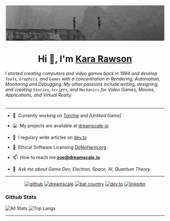 <p><img align="center" src="https://github.com/ZoeDreams/zoedreams/blob/master/banner.png" alt=""/></p>

<h1 align="center">Hi 👋, I'm <a  href="https://github.com/ZoeDreams/ZoeDreams/blob/master/SKILLS.md">Kara Rawson</a></h1>

###### I started creating computers and video games back in 1994 and develop `Tools`, `Graphics`, and `Games` with a concentration in Rendering, Automation, Monitoring and Debugging. My other passions include writing, designing, and creating `Stories`, `Scripts`, and `Mechanics` for Video Games, Movies, Applications, and Virtual Realty.

<hr/>

- 🚀&nbsp;&nbsp;Currently working on [Torchie](https://github.com/dreamscale-io/torchie-shell) and *[Untited Game]*

- 💻&nbsp;&nbsp;My projects are available at [dreamscale-io](https://github.com/dreamscale-io)

- 📝&nbsp;&nbsp;I regulary write articles on [dev.to](https://dev.to/zoedreams)

- 🧬&nbsp;&nbsp;Ethical Software Licensing [DoNoHarm.org](https://firstdonoharm.dev/)

- 📫&nbsp;&nbsp;How to reach me **zoe@dreamscale.io**

- 💬&nbsp;&nbsp;*Ask me about Game Dev, Electron, Space, AI, Quantum Theory*

<hr/>


<p align="center">
<a href="https://github.com/zoedreams" target="blank"><img align="center" src="https://cdn.jsdelivr.net/npm/simple-icons@3.0.1/icons/github.svg" alt="github" height="30" width="30" /></a>
  <a href="https://github.com/dreamscale-io" target="blank"><img align="center" src="https://cdn.jsdelivr.net/npm/simple-icons@3.0.1/icons/gitlab.svg" alt="dreamscale" height="30" width="30" /></a>
  <a href="https://www.youtube.com/user/BatCountryEnt" target="blank"><img align="center" src="https://cdn.jsdelivr.net/npm/simple-icons@3.0.1/icons/youtube.svg" alt="bat country" height="30" width="30" /></a>
  <a href="https://dev.to/zoedreams" target="blank"><img align="center" src="https://cdn.jsdelivr.net/npm/simple-icons@3.0.1/icons/dev-dot-to.svg" alt="dev.to" height="30" width="30" /></a>
<a href="https://www.linkedin.com/in/kara-marie-rawson-8ba5b5133/" target="blank"><img align="center" src="https://cdn.jsdelivr.net/npm/simple-icons@3.0.1/icons/linkedin.svg" alt="linkedin" height="30" width="30" /></a>
</p>



### Github Stats
![All Stats](https://github-readme-stats.vercel.app/api?username=zoedreams&show_icons=true&include_all_commits=true&count_private=true&hide=contribs)
![Top Langs](https://github-readme-stats.vercel.app/api/top-langs/?username=zoedreams&layout=compact)

<hr/>

<p align="center"><img src="https://profile-counter.glitch.me/zoedreams/count.svg" alt=""/></p>
